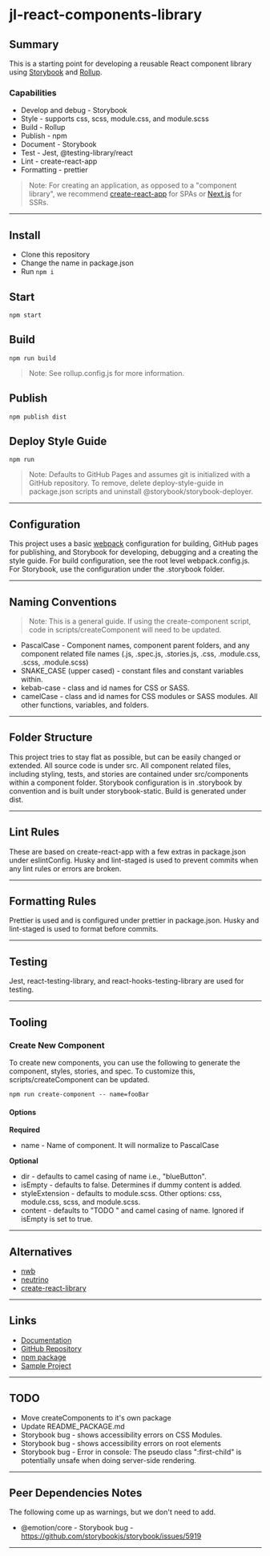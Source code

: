 # jl-react-components-library

## Summary

This is a starting point for developing a reusable React component library using [Storybook](https://storybook.js.org) and [Rollup](https://rollupjs.org).

### Capabilities

- Develop and debug - Storybook
- Style - supports css, scss, module.css, and module.scss
- Build - Rollup
- Publish - npm
- Document - Storybook
- Test - Jest, @testing-library/react
- Lint - create-react-app
- Formatting - prettier

> Note: For creating an application, as opposed to a "component library", we recommend [create-react-app](https://facebook.github.io/create-react-app) for SPAs or [Next.js](https://nextjs.org) for SSRs.

---

## Install

- Clone this repository
- Change the name in package.json
- Run `npm i`

## Start

`npm start`

## Build

`npm run build`

> Note: See rollup.config.js for more information.

## Publish

`npm publish dist`

## Deploy Style Guide

`npm run`

> Note: Defaults to GitHub Pages and assumes git is initialized with a GitHub repository. To remove, delete deploy-style-guide in package.json scripts and uninstall @storybook/storybook-deployer.

---

## Configuration

This project uses a basic [webpack](https://webpack.js.org) configuration for building, GitHub pages for publishing, and Storybook for developing, debugging and a creating the style guide. For build configuration, see the root level webpack.config.js. For Storybook, use the configuration under the .storybook folder.

---

## Naming Conventions

> Note: This is a general guide. If using the create-component script, code in scripts/createComponent will need to be updated.

- PascalCase - Component names, component parent folders, and any component related file names (.js, .spec.js, .stories.js, .css, .module.css, .scss, .module.scss)
- SNAKE_CASE (upper cased) - constant files and constant variables within.
- kebab-case - class and id names for CSS or SASS.
- camelCase - class and id names for CSS modules or SASS modules. All other functions, variables, and folders.

---

## Folder Structure

This project tries to stay flat as possible, but can be easily changed or extended. All source code is under src. All component related files, including styling, tests, and stories are contained under src/components within a component folder. Storybook configuration is in .storybook by convention and is built under storybook-static. Build is generated under dist.

---

## Lint Rules

These are based on create-react-app with a few extras in package.json under eslintConfig. Husky and lint-staged is used to prevent commits when any lint rules or errors are broken.

---

## Formatting Rules

Prettier is used and is configured under prettier in package.json. Husky and lint-staged is used to format before commits.

---

## Testing

Jest, react-testing-library, and react-hooks-testing-library are used for testing.

---

## Tooling

### Create New Component

To create new components, you can use the following to generate the component, styles, stories, and spec. To customize this, scripts/createComponent can be updated.

`npm run create-component -- name=fooBar`

#### Options

**Required**

- name - Name of component. It will normalize to PascalCase

**Optional**

- dir - defaults to camel casing of name i.e., "blueButton".
- isEmpty - defaults to false. Determines if dummy content is added.
- styleExtension - defaults to module.scss. Other options: css, module.css, scss, and module.scss.
- content - defaults to "TODO " and camel casing of name. Ignored if isEmpty is set to true.

---

## Alternatives

- [nwb](https://github.com/insin/nwb)
- [neutrino](https://neutrinojs.org)
- [create-react-library](https://github.com/transitive-bullshit/create-react-library)

---

## Links

- [Documentation](https://jmlivingston.github.io/react-components-library)
- [GitHub Repository](https://github.com/jmlivingston/react-components-library)
- [npm package](https://www.npmjs.com/package/jl-react-components-library)
- [Sample Project](https://github.com/jmlivingston/react-components-library-example-cra)

---

## TODO

- Move createComponents to it's own package
- Update README_PACKAGE.md
- Storybook bug - shows accessibility errors on CSS Modules.
- Storybook bug - shows accessibility errors on root elements
- Storybook bug - Error in console: The pseudo class ":first-child" is potentially unsafe when doing server-side rendering.

---

## Peer Dependencies Notes

The following come up as warnings, but we don't need to add.

- @emotion/core - Storybook bug - https://github.com/storybookjs/storybook/issues/5919

---
